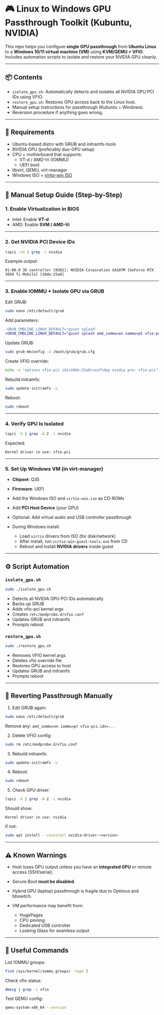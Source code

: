 # 🎮 Linux to Windows GPU Passthrough Toolkit (Kubuntu, NVIDIA)

This repo helps you configure **single GPU passthrough** from **Ubuntu Linux** to a **Windows 10/11 virtual machine (VM)** using **KVM/QEMU + VFIO**. Includes automation scripts to isolate and restore your NVIDIA GPU cleanly.

---

## 📦 Contents

- `isolate_gpu.sh`: Automatically detects and isolates all NVIDIA GPU PCI IDs using VFIO.
- `restore_gpu.sh`: Restores GPU access back to the Linux host.
- Manual setup instructions for passthrough (Kubuntu + Windows).
- Reversion procedure if anything goes wrong.

---

## 🧰 Requirements

- Ubuntu-based distro with GRUB and initramfs-tools
- NVIDIA GPU (preferably duo-GPU setup)
- CPU + motherboard that supports:
  - VT-d / AMD-Vi (IOMMU)
  - UEFI boot
- libvirt, QEMU, virt-manager
- Windows ISO + [virtio-win ISO](https://fedorapeople.org/groups/virt/virtio-win/direct-downloads/latest-virtio/)

---

## 🧠 Manual Setup Guide (Step-by-Step)

### 1. Enable Virtualization in BIOS

- Intel: Enable **VT-d**
- AMD: Enable **SVM / AMD-Vi**

---

### 2. Get NVIDIA PCI Device IDs

```bash
lspci -nn | grep -i nvidia
````

Example output:

```
01:00.0 3D controller [0302]: NVIDIA Corporation GA107M [GeForce RTX 3050 Ti Mobile] [10de:25a0]
```

---

### 3. Enable IOMMU + Isolate GPU via GRUB

Edit GRUB:

```bash
sudo nano /etc/default/grub
```

Add parameters:

```diff
-GRUB_CMDLINE_LINUX_DEFAULT="quiet splash"
+GRUB_CMDLINE_LINUX_DEFAULT="quiet splash amd_iommu=on iommu=pt vfio-pci.ids=10de:25a0"
```

Update GRUB:

```bash
sudo grub-mkconfig -o /boot/grub/grub.cfg
```

Create VFIO override:

```bash
echo -e "options vfio-pci ids=10de:25a0\nsoftdep nvidia pre: vfio-pci" | sudo tee /etc/modprobe.d/vfio.conf
```

Rebuild initramfs:

```bash
sudo update-initramfs -u
```

Reboot:

```bash
sudo reboot
```

---

### 4. Verify GPU Is Isolated

```bash
lspci -k | grep -A 2 -i nvidia
```

Expected:

```
Kernel driver in use: vfio-pci
```

---

### 5. Set Up Windows VM (in virt-manager)

* **Chipset**: Q35
* **Firmware**: UEFI
* Add the Windows ISO and `virtio-win.iso` as CD-ROMs
* Add **PCI Host Device** (your GPU)
* Optional: Add virtual audio and USB controller passthrough
* During Windows install:

  * Load `virtio` drivers from ISO (for disk/network)
  * After install, run `virtio-win-guest-tools.exe` from CD
  * Reboot and install **NVIDIA drivers** inside guest

---

## ⚙️ Script Automation

### `isolate_gpu.sh`

```bash
sudo ./isolate_gpu.sh
```

* Detects all NVIDIA GPU PCI IDs automatically
* Backs up GRUB
* Adds vfio-pci kernel args
* Creates `/etc/modprobe.d/vfio.conf`
* Updates GRUB and initramfs
* Prompts reboot

### `restore_gpu.sh`

```bash
sudo ./restore_gpu.sh
```

* Removes VFIO kernel args
* Deletes vfio override file
* Restores GPU access to host
* Updates GRUB and initramfs
* Prompts reboot

---

## 🧯 Reverting Passthrough Manually

1. Edit GRUB again:

```bash
sudo nano /etc/default/grub
```

Remove any:
`amd_iommu=on iommu=pt vfio-pci.ids=...`

2. Delete VFIO config:

```bash
sudo rm /etc/modprobe.d/vfio.conf
```

3. Rebuild initramfs:

```bash
sudo update-initramfs -u
```

4. Reboot:

```bash
sudo reboot
```

5. Check GPU driver:

```bash
lspci -k | grep -A 2 -i nvidia
```

Should show:

```
Kernel driver in use: nvidia
```

If not:

```bash
sudo apt install --reinstall nvidia-driver-<version>
```

---

## ⚠️ Known Warnings

* Host loses GPU output unless you have an **integrated GPU** or remote access (SSH/serial).
* Secure Boot **must be disabled**.
* Hybrid GPU (laptop) passthrough is fragile due to Optimus and bbswitch.
* VM performance may benefit from:

  * HugePages
  * CPU pinning
  * Dedicated USB controller
  * Looking Glass for seamless output

---

## 🧠 Useful Commands

List IOMMU groups:

```bash
find /sys/kernel/iommu_groups/ -type l
```

Check vfio status:

```bash
dmesg | grep -i vfio
```

Test QEMU config:

```bash
qemu-system-x86_64 --version
```
